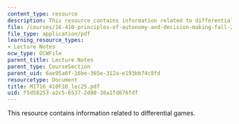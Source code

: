 ```yaml
---
content_type: resource
description: This resource contains information related to differential games.
file: /courses/16-410-principles-of-autonomy-and-decision-making-fall-2010/f5d58253a2c565372d8038a1fd676fdf_MIT16_410F10_lec25.pdf
file_type: application/pdf
learning_resource_types:
- Lecture Notes
ocw_type: OCWFile
parent_title: Lecture Notes
parent_type: CourseSection
parent_uid: 6ae95a6f-16be-365e-312a-e193bb74c8fd
resourcetype: Document
title: MIT16_410F10_lec25.pdf
uid: f5d58253-a2c5-6537-2d80-38a1fd676fdf
---
```

This resource contains information related to differential games.

